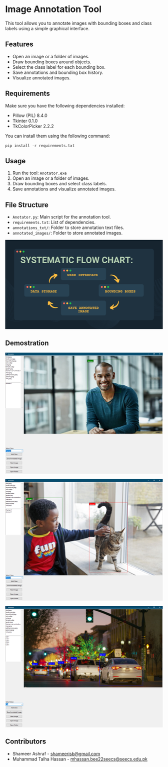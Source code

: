 # Image Annotation Tool

This tool allows you to annotate images with bounding boxes and class labels using a simple graphical interface.

## Features

- Open an image or a folder of images.
- Draw bounding boxes around objects.
- Select the class label for each bounding box.
- Save annotations and bounding box history.
- Visualize annotated images.

## Requirements

Make sure you have the following dependencies installed:

- Pillow (PIL) 8.4.0
- Tkinter 0.1.0
- TkColorPicker 2.2.2

You can install them using the following command:

```
pip install -r requirements.txt
```

## Usage

1. Run the tool: `Anotator.exe`
2. Open an image or a folder of images.
3. Draw bounding boxes and select class labels.
4. Save annotations and visualize annotated images.

## File Structure

- `Anotator.py`: Main script for the annotation tool.
- `requirements.txt`: List of dependencies.
- `annotations_txt/`: Folder to store annotation text files.
- `annotated_images/`: Folder to store annotated images.

![09](<readme Images/Flow chart.jpg>)
## Demostration
![09](<readme Images/1.png>)

![09](<readme Images/2.png>)

![09](<readme Images/3.png>)

## Contributors
- Shameer Ashraf - shameerisb@gmail.com
- Muhammad Talha Hassan - mhassan.bee22seecs@seecs.edu.pk


